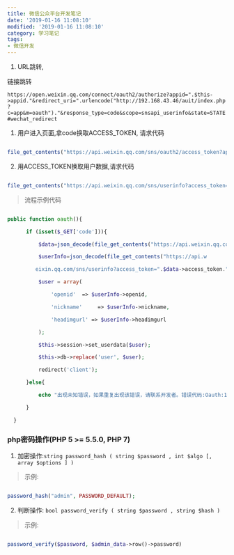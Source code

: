 ```yaml
---
title: 微信公众平台开发笔记
date: '2019-01-16 11:08:10'
modified: '2019-01-16 11:08:10'
category: 学习笔记
tags:
- 微信开发
---
```


1. URL跳转,
  链接跳转
  `https://open.weixin.qq.com/connect/oauth2/authorize?appid=".$this->appid."&redirect_uri=".urlencode("http://192.168.43.46/auit/index.php?c=app&m=oauth")."&response_type=code&scope=snsapi_userinfo&state=STATE#wechat_redirect`

1. 用户进入页面,拿code换取ACCESS_TOKEN, 请求代码

  ```php
  file_get_contents("https://api.weixin.qq.com/sns/oauth2/access_token?appid=".$this->appid."&secret=".$this->secret."&code=".$_GET['code']."&grant_type=authorization_code");
  ```

2. 用ACCESS_TOKEN换取用户数据,请求代码

  ```php
  file_get_contents("https://api.weixin.qq.com/sns/userinfo?access_token=".$data->access_token."&openid=".$data->openid."&lang=zh_CN")
  ```

> 流程示例代码
```php
public function oauth(){
      if (isset($_GET['code'])){
          $data=json_decode(file_get_contents("https://api.weixin.qq.com/sns/oauth2/access_token?appid=".$this->appid."&secret=".$this->secret."&code=".$_GET['code']."&grant_type=authorization_code"));
          $userInfo=json_decode(file_get_contents("https://api.w
         eixin.qq.com/sns/userinfo?access_token=".$data->access_token."&openid=".$data->openid."&lang=zh_CN"));
          $user = array(
              'openid'  => $userInfo->openid,
              'nickname'     => $userInfo->nickname,
              'headimgurl' => $userInfo->headimgurl
          );
          $this->session->set_userdata($user);
          $this->db->replace('user', $user);
          redirect('client');
      }else{
          echo "出现未知错误，如果重复出现该错误，请联系开发者。错误代码:Oauth:10203";
      }
  }
```

### php密码操作(PHP 5 >= 5.5.0, PHP 7)
1. 加密操作:`string password_hash ( string $password , int $algo [, array $options ] )`
> 示例: 

```php
password_hash("admin", PASSWORD_DEFAULT); 
```

2. 判断操作: `bool password_verify ( string $password , string $hash )`
> 示例: 

```php
password_verify($password, $admin_data->row()->password)
```